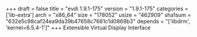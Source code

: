 +++
draft = false
title = "evdi 1.9.1-175"
version = "1.9.1-175"
categories = ['lib-extra']
arch = "x86_64"
size = "178052"
usize = "462909"
sha1sum = "632e5c98caf24ea9da39b47658c7661c1d0869b3"
depends = "['libdrm', 'kernel=6.5.4-1']"
+++
Extensible Virtual Display Interface